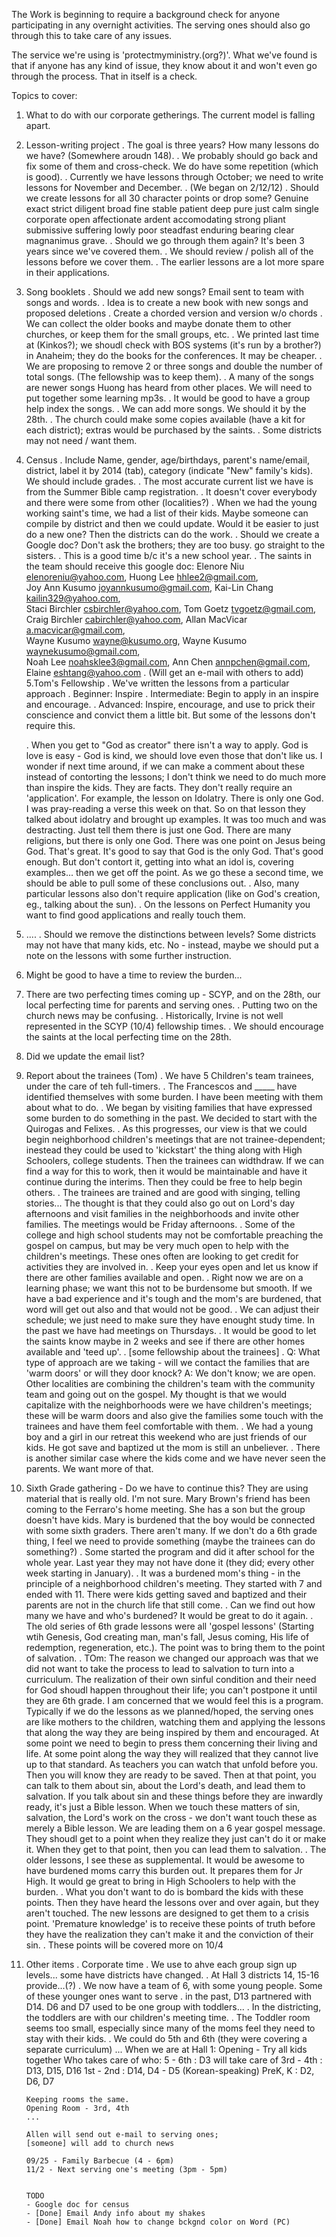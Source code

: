 The Work is beginning to require a background check for anyone participating in any overnight activities. The serving ones should also go through this to take care of any issues.

The service we're using is 'protectmyministry.(org?)'. What we've found is that if anyone has any kind of issue, they know about it and won't even go through the process. That in itself is a check.

Topics to cover:

1. What to do with our corporate getherings. The current model is falling apart.
2. Lesson-writing project
  . The goal is three years? How many lessons do we have? (Somewhere aroudn 148).
  . We probably should go back and fix some of them and cross-check. We do have some repetition (which is good).
  . Currently we have lessons through October; we need to write lessons for November and December.
  . (We began on 2/12/12)
  . Should we create lessons for all 30 character points or drop some?
    Genuine exact strict diligent broad fine stable patient deep pure just calm single corporate open affectionate ardent accomodating strong pliant submissive suffering lowly poor steadfast enduring bearing clear magnanimus grave.
      . Should we go through them again? It's been 3 years since we've covered them.
      . We should review / polish all of the lessons before we cover them.
      . The earlier lessons are a lot more spare in their applications.
3. Song booklets
  . Should we add new songs? Email sent to team with songs and words.
  . Idea is to create a new book with new songs and proposed deletions
  . Create a chorded version and version w/o chords
  . We can collect the older books and maybe donate them to other churches, or keep them for the small groups, etc.
  . We printed last time at (Kinkos?); we shoudl check with BOS systems (it's run by a brother?) in Anaheim; they do the books for the conferences. It may be cheaper.
  . We are proposing to remove 2 or three songs and double the number of total songs. (The fellowship was to keep them).
  . A many of the songs are newer songs Huong has heard from other places. We will need to put together some learning mp3s.
  . It would be good to have a group help index the songs.
  . We can add more songs. We should it by the 28th.
  . The church could make some copies available (have a kit for each district); extras would be purchased by the saints.
    . Some districts may not need / want them.
  4. Census
    . Include Name, gender, age/birthdays, parent's name/email, district, label it by 2014 (tab), category (indicate "New" family's kids). We should include grades.
    . The most accurate current list we have is from the Summer Bible camp registration.
      . It doesn't cover everybody and there were some from other (localities?)
    . When we had the young working saint's time, we had a list of their kids. Maybe someone can compile by district and then we could update. Would it be easier to just do a new one? Then the districts can do the work.
      . Should we create a Google doc? Don't ask the brothers; they are too busy.  go straight to the sisters.
      . This is a good time b/c it's a new school year.
      . The saints in the team should receive this google doc:
        Elenore Niu <elenoreniu@yahoo.com>, 
        Huong Lee <hhlee2@gmail.com>,  
        Joy Ann Kusumo <joyannkusumo@gmail.com>, 
        Kai-Lin Chang <kailin329@yahoo.com>,  
        Staci Birchler <csbirchler@yahoo.com>, 
        Tom Goetz <tvgoetz@gmail.com>,  
        Craig Birchler <cabirchler@yahoo.com>, 
        Allan MacVicar <a.macvicar@gmail.com>,  
        Wayne Kusumo <wayne@kusumo.org>, 
        Wayne Kusumo <waynekusumo@gmail.com>,  
        Noah Lee <noahsklee3@gmail.com>, 
        Ann Chen <annpchen@gmail.com>, 
        Elaine <eshtang@yahoo.com> 
      . (Will get an e-mail with others to add)
  5.Tom's Fellowship
    . We've written the lessons from a particular approach
      . Beginner:  Inspire
      . Intermediate: Begin to apply in an inspire and encourage.
      . Advanced:  Inspire, encourage, and use to prick their conscience and convict them a little bit. But some of the lessons don't require this.

      . When you get to "God as creator" there isn't a way to apply. God is love is easy - God is kind, we should love even those that don't like us. I wonder if next time around, if we can make a comment about these instead of contorting the lessons; I don't think we need to do much more than inspire the kids. They are facts. They don't really require an 'application'. For example, the lesson on Idolatry. There is only one God. I was pray-reading a verse this week on that. So on that lesson they talked about idolatry and brought up examples. It was too much and was destracting. Just tell them there is just one God. There are many religions, but there is only one God. There was one point on Jesus being God. That's great. It's good to say that God is the only God. That's good enough. But don't contort it, getting into what an idol is, covering examples... then we get off the point. 
      As we go these a second time, we should be able to pull some of these conclusions out. 
      . Also, many particular lessons also don't require application (like on God's creation, eg., talking about the sun). 
      . On the lessons on Perfect Humanity you want to find good applications and really touch them.
  6. ....
    . Should we remove the distinctions between levels? Some districts may not have that many kids, etc. No - instead, maybe we should put a note on the lessons with some further instruction.

  7. Might be good to have a time to review the burden...
  8. There are two perfecting times coming up - SCYP, and on the 28th, our local perfecting time for parents and serving ones.
    . Putting two on the church news may be confusing.
    . Historically, Irvine is not well represented in the SCYP (10/4) fellowship times.
      . We should encourage the saints at the local perfecting time on the 28th.
  9. Did we update the email list?
  10. Report about the trainees (Tom)
    . We have 5 Children's team trainees, under the care of teh full-timers.
      . The Francescos and _____ have identified themselves with some burden. I have been meeting with them about what to do.
      . We began by visiting families that have expressed some burden to do something in the past. We decided to start with the Quirogas and Felixes. 
      . As this progresses, our view is that we could begin neighborhood children's meetings that are not trainee-dependent; inestead they could be used to 'kickstart' the thing along with High Schoolers, college students. Then the trainees can widthdraw. If we can find a way for this to work, then it would be maintainable and have it continue during the interims. Then they could be free to help begin others.
      . The trainees are trained and are good with singing, telling stories... The thought is that they could also go out on Lord's day afternoons and visit families in the neighborhoods and invite other families. The meetings would be Friday afternoons. 
      . Some of the college and high school students may not be comfortable preaching the gospel on campus, but may be very much open to help with the children's meetings. These ones often are looking to get credit for activities they are involved in. 
      . Keep your eyes open and let us know if there are other families available and open.
      . Right now we are on a learning phase; we want this not to be burdensome but smooth. If we have a bad experience and it's tough and the mom's are burdened, that word will get out also and that would not be good.
      . We can adjust their schedule; we just need to make sure they have enought study time. In the past we have had meetings on Thursdays.
      . It would be good to let the saints know maybe in 2 weeks and see if there are other homes available and 'teed up'.
      . [some fellowship about the trainees]
      . Q: What type of approach are we taking - will we contact the families that are 'warm doors' or will they door knock?
        A: We don't know; we are open. Other localities are combining the children's team with the community team and going out on the gospel. My thought is that we would capitalize with the neighborhoods were we have children's meetings; these will be warm doors and also give the families some touch with the trainees and have them feel comfortable with them.
        . We had a young boy and a girl in our retreat this weekend who are just friends of our kids. He got save and baptized ut the mom is still an unbeliever.
        . There is another similar case where the kids come and we have never seen the parents. We want more of that.
  11. Sixth Grade gathering - Do we have to continue this? They are using material that is really old. I'm not sure. Mary Brown's friend has been coming to the Ferraro's home meeting. She has a son but the group doesn't have kids. Mary is burdened that the boy would be connected with some sixth graders. There aren't many. If we don't do a 6th grade thing, I feel we need to provide something (maybe the trainees can do something?)
        . Some started the program and did it after school for the whole year. Last year they may not have done it (they did; every other week starting in January).
        . It was a burdened mom's thing - in the principle of a neighborhood children's meeting. They started with 7 and ended with 11. There were kids getting saved and baptized and their parents are not in the church life that still come.
          . Can we find out how many we have and who's burdened? It would be great to do it again.
          . The old series of 6th grade lessons were all 'gospel lessons' (Starting wtih Genesis, God creating man, man's fall, Jesus coming, His life of redemption, regeneration, etc.). The point was to bring them to the point of salvation.
          . TOm: The reason we changed our approach was that we did not want to take the process to lead to salvation to turn into a curriculum. The realization of their own sinful condition and their need for God shoudl happen throughout their life; you can't postpone it until they are 6th grade. I am concerned that we would feel this is a program. Typically if we do the lessons as we planned/hoped, the serving ones are like mothers to the children, watching them and applying the lessons that along the way they are being inspired by them and encouraged. At some point we need to begin to press them concerning their living and life. At some point along the way they will realized that they cannot live up to that standard. As teachers you can watch that unfold before you. Then you will know they are ready to be saved. Then at that point, you can talk to them about sin, about the Lord's death, and lead them to salvation. If you talk about sin and these things before they are inwardly ready, it's just a Bible lesson. When we touch these matters of sin, salvation, the Lord's work on the cross - we don't want touch these as merely a Bible lesson. We are leading them on a 6 year gospel message. They shoudl get to a point when they realize they just can't do it or make it. When they get to that point, then you can lead them to salvation.
          . The older lessons, I see these as supplemental. It would be awesome to have burdened moms carry this burden out. It prepares them for Jr High. It would ge great to bring in High Schoolers to help with the burden.
          . What you don't want to do is bombard the kids with these points. Then they have heard the lessons over and over again, but they aren't touched. The new lessons are designed to get them to a crisis point. 'Premature knowledge' is to receive these points of truth before they have the realization they can't make it and the conviction of their sin. 
          . These points will be covered more on 10/4
12. Other items
  . Corporate time
    . We use to ahve each group sign up levels... some have districts have changed.
    . At Hall 3 districts 14, 15-16 provide...(?)
    . We now have a team of 6, with some young people. Some of these younger ones want to serve
    . in the past, D13 partnered with D14. D6 and D7 used to be one group with toddlers...
    . In the districting, the toddlers are with our children's meeting time.
    . The Toddler room seems too small, especially since many of the moms feel they need to stay with their kids.
      . We could do 5th and 6th (they were covering a separate curriculum)
      ...
      When we are at Hall 1:
        Opening - Try all kids together
        Who takes care of who:
          5 - 6th     : D3 will take care of
          3rd - 4th   : D13,  D15, D16
          1st - 2nd   : D14, D4 - D5 (Korean-speaking)
          PreK, K     : D2, D6, D7

        Keeping rooms the same.
        Opening Room - 3rd, 4th
        ...

        Allen will send out e-mail to serving ones;
        [someone] will add to church news

        09/25 - Family Barbecue (4 - 6pm)
        11/2 - Next serving one's meeting (3pm - 5pm)


        TODO
        - Google doc for census
        - [Done] Email Andy info about my shakes
        - [Done] Email Noah how to change bckgnd color on Word (PC)
